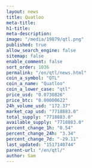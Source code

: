 ```yaml
---
layout: news
title: Quatloo
meta-title: 
h1-title: 
meta-description: 
image: "/media/19879/qtl.png"
published: true
allow_search_engine: false
sitemap: false
enable_comment: false
sort_order: 1036
permalink: "/en/qtl/news.html"
coin_a_symbol: "QTL"
coin_a_name: "Quatloo"
coin_a_lower_case: "qtl"
price_usd: "0.0730826"
price_btc: "0.00000622"
24h_volume_usd: "172.37"
market_cap_usd: "7718883.0"
total_supply: "7718883.0"
available_supply: "7718883.0"
percent_change_1h: "0.54"
percent_change_24h: "3.34"
percent_change_7d: "-29.11"
last_updated: "1517140744"
parent-url: "/en/qtl/"
author: Sam
---
```


